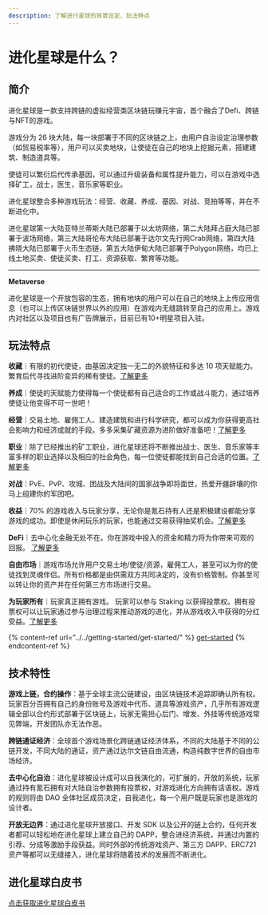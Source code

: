 ```yaml
---
description: 了解进行星球的背景设定、玩法特点
---
```


# 进化星球是什么？

## 简介

进化星球是一款支持跨链的虚拟经营类区块链玩赚元宇宙，首个融合了Defi、跨链与NFT的游戏。

游戏分为 26 块大陆，每一块部署于不同的区块链之上，由用户自治设定治理参数（如贸易税率等），用户可以买卖地块，让使徒在自己的地块上挖掘元素，搭建建筑、制造道具等。

使徒可以繁衍后代传承基因，可以通过升级装备和属性提升能力，可以在游戏中选择矿工，战士，医生，音乐家等职业。

进化星球整合多种游戏玩法：经营、收藏、养成、基因、对战、竞拍等等，并在不断进化中。

进化星球第一大陆亚特兰蒂斯大陆已部署于以太坊网络，第二大陆拜占庭大陆已部署于波场网络，第三大陆哥伦布大陆已部署于达尔文先行网Crab网络，第四大陆拂晓大陆已部署于火币生态链，第五大陆伊甸大陆已部署于Polygon网络，均已上线土地买卖、使徒买卖、打工、资源获取、繁育等功能。

****

**Metaverse**

进化星球是一个开放包容的生态，拥有地块的用户可以在自己的地块上上传应用信息（也可以上传区块链世界以外的应用）在游戏内无缝跳转至自己的应用上。游戏内对社区以及项目也有广告牌展示，目前已有10+明星项目入驻。

## 玩法特点

**收藏**｜有限的初代使徒，由基因决定独一无二的外貌特征和多达 10 项天赋能力。繁育后代寻找进阶变异的稀有使徒。[了解更多](../../getting-started/game-entities/apostle/)

**养成**｜使徒的天赋能力使得每一个使徒都有自己适合的工作或战斗能力，通过培养使徒让他变得不可一世吧！

**经营**｜交易土地、雇佣工人、建造建筑和进行科学研究，都可以成为你获得更高社会影响力和经济成就的手段。多多采集矿藏资源为进阶做好准备吧！[了解更多](../../advanced/trading/)

**职业**｜除了已经推出的矿工职业，进化星球还将不断推出战士、医生、音乐家等丰富多样的职业选择以及相应的社会角色，每一位使徒都能找到自己合适的位置。[了解更多](../../getting-started/game-entities/apostle/skills.md#occupations)

**对战**｜PvE、PvP、攻城、团战及大陆间的国家战争即将面世，热爱开疆辟壤的你马上组建你的军团吧。

**收益**｜70% 的游戏收入与玩家分享，无论你是氪石持有人还是积极建设都能分享游戏的成功。即使是休闲玩乐的玩家，也能通过交易获得抽奖机会。[了解更多](../../advanced/evolution-land-dao/revenue-model.md)

**DeFi**｜去中心化金融无处不在。你在游戏中投入的资金和精力将为你带来可观的回报。 [了解更多](../../advanced/furnace.md)

**自由市场**｜游戏市场允许用户交易土地/使徒/资源，雇佣工人，甚至可以为你的使徒找到灵魂伴侣。所有价格都是由供需双方共同决定的，没有价格管制。你甚至可以转让你的资产并在任何第三方市场进行交易。

**为玩家所有**｜玩家真正拥有游戏。 玩家可以参与 Staking 以获得投票权。拥有投票权可以让玩家通过参与治理过程来推动游戏的进化，并从游戏收入中获得的分红受益。[了解更多](../../advanced/evolution-land-dao/)

{% content-ref url="../../getting-started/get-started/" %}
[get-started](../../getting-started/get-started/)
{% endcontent-ref %}

## 技术特性

**游戏上链，合约操作**：基于全球主流公链建设，由区块链技术追踪即确认所有权。玩家百分百拥有自己的身份账号及游戏中代币、道具等游戏资产，几乎所有游戏逻辑全部以合约形式部署于区块链上，玩家无需担心后门、增发、外挂等传统游戏常见弊端，开发团队亦无法作恶。

**跨链通证经济**：全球首个游戏场景化跨链通证经济体系，不同的大陆基于不同的公链开发，不同大陆的通证，资产通过达尔文链自由流通，构造纯数字世界的自由市场经济。

**去中心化自治**：进化星球被设计成可以⾃我演化的，可扩展的，开放的系统，玩家通过持有氪石拥有对大陆自治参数拥有投票权，对游戏进化方向拥有话语权。游戏的规则将由 DAO 全体社区成员决定，⾃我进化，每⼀个⽤户既是玩家也是游戏的设计者。

**开放无边界**：通过进化星球开放接口、开发 SDK 以及公开的链上合约，任何开发者都可以轻松地在进化星球上建立自己的 DAPP，整合进经济系统，并通过内置的引荐、分成等激励手段获益。同时外部的传统游戏资产、第三方 DAPP、ERC721 资产等都可以无缝接入，进化星球将随着技术的发展而不断进化。

## 进化星球白皮书

[点击获取进化星球白皮书](https://imgland.l2me.com/files/evolutionland/whitepaper\_cn.pdf?t=20181008)
